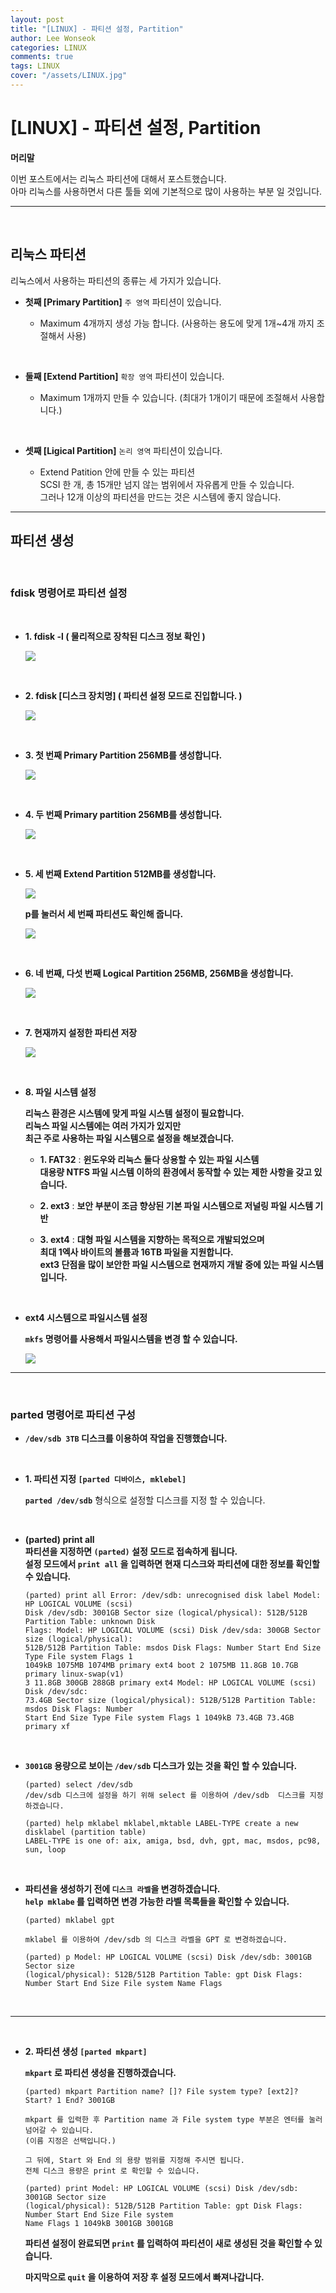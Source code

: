 ```yaml
---
layout: post
title: "[LINUX] - 파티션 설정, Partition"
author: Lee Wonseok
categories: LINUX
comments: true
tags: LINUX
cover: "/assets/LINUX.jpg"
---
```



# [LINUX] - 파티션 설정, Partition

**머리말**  

이번 포스트에서는 리눅스 파티션에 대해서 포스트했습니다.  
아마 리눅스를 사용하면서 다른 툴들 외에 기본적으로 많이 사용하는 부분 일 것입니다.

---

<br/>

## **리눅스 파티션**
	
리눅스에서 사용하는 파티션의 종류는 세 가지가 있습니다.


* **첫째 [Primary Partition]** ``주 영역`` 파티션이 있습니다.
	

	- Maximum 4개까지 생성 가능 합니다. (사용하는 용도에 맞게 1개~4개 까지 조절해서 사용)

<br/>

* **둘째 [Extend Partition]** ``확장 영역`` 파티션이 있습니다.

	- Maximum 1개까지 만들 수 있습니다. (최대가 1개이기 때문에 조절해서 사용합니다.)

<br/>
	
* **셋째 [Ligical Partition]** ``논리 영역`` 파티션이 있습니다.

	- Extend Patition 안에 만들 수 있는 파티션  
     SCSI 한 개, 총 15개만 넘지 않는 범위에서 자유롭게 만들 수 있습니다.  
	 그러나 12개 이상의 파티션을 만드는 것은 시스템에 좋지 않습니다.
	
---

## **파티션 생성**

<br/>

### **fdisk 명령어로 파티션 설정**


<br/>

* **1. fdisk -l ( 물리적으로 장착된 디스크 정보 확인 )**

	![](https://k.kakaocdn.net/dn/dzx1fC/btqve5Y0jEK/Ym8BGQ4C8enE6yYzkePl51/img.png)

<br/>

* **2. fdisk [디스크 장치명] ( 파티션 설정 모드로 진입합니다. )**

	![](https://k.kakaocdn.net/dn/B91Zs/btqvehexIkG/5ykfzKgx7hck6RVaKmKKr0/img.png)

<br/>

* **3. 첫 번째 Primary Partition 256MB를 생성합니다.**

	![](https://k.kakaocdn.net/dn/sAxvA/btqvhuKmkRj/mI7mIOggg8ATNpEQSCQEp1/img.png)

<br/>

* **4. 두 번째 Primary partition 256MB를 생성합니다.**

	![](https://k.kakaocdn.net/dn/boicL6/btqvgFyCLUC/KIgFBjjDNgzj75TeMCPcP0/img.png)

<br/>

* **5. 세 번째 Extend Partition 512MB를 생성합니다.**

	![](https://k.kakaocdn.net/dn/chdcZh/btqvgF6vaa5/PPSlKCzb9KGHZiol7nZl1k/img.png)




	**p를 눌러서 세 번째 파티션도 확인해 줍니다.**  

	![](https://k.kakaocdn.net/dn/KtaKT/btqvb6dNF4C/EDU4NkiNRJznqDOMj9qPk1/img.png)

<br/>

* **6. 네 번째, 다섯 번째 Logical Partition 256MB, 256MB을 생성합니다.**

	![](https://k.kakaocdn.net/dn/nHHCO/btqvcfPdO3i/KDK9rXghMdlkHCepj93nIk/img.png)

<br/>
	
* **7. 현재까지 설정한 파티션 저장**

	![](https://k.kakaocdn.net/dn/KAxKB/btqvf37E4R1/54BMjrJQr5TWMKgU4La47K/img.png)

<br/>

* **8. 파일 시스템 설정**  

	**리눅스 환경은 시스템에 맞게 파일 시스템 설정이 필요합니다.  
	리눅스 파일 시스템에는 여러 가지가 있지만  
	최근 주로 사용하는 파일 시스템으로 설정을 해보겠습니다.**


	* **1. FAT32** : **윈도우와 리눅스 둘다 상용할 수 있는 파일 시스템**    
			**대용량 NTFS 파일 시스템 이하의 환경에서 동작할 수 있는 제한 사항을 갖고 있습니다.**  

	* **2. ext3** : **보안 부분이 조금 향상된 기본 파일 시스템으로 저널링 파일 시스템 기반**  

	* **3. ext4** : **대형 파일 시스템을 지향하는 목적으로 개발되었으며  
	최대 1엑사 바이트의 볼륨과 16TB 파일을 지원합니다.  
	ext3 단점을 많이 보안한 파일 시스템으로 현재까지 개발 중에 있는 파일 시스템입니다.**

<br/>


* **ext4 시스템으로 파일시스템 설정**

    **``mkfs`` 명령어를 사용해서 파일시스템을 변경 할 수 있습니다.**

    ![](https://k.kakaocdn.net/dn/zTAL0/btqveiq9XB2/TbA6hI64uZbB3dd7lz7lD0/img.png)

---

<br/>

### **parted 명령어로 파티션 구성**  

* **``/dev/sdb 3TB`` 디스크를 이용하여 작업을 진행했습니다.**


<br/>

* **1. 파티션 지정 ``[parted 디바이스, mklebel]``**

	 **``parted /dev/sdb``** 형식으로 설정할 디스크를 지정 할 수 있습니다.
	

<br/>

* **(parted) print all**  
    **파티션을 지정하면 ``(parted)`` 설정 모드로 접속하게 됩니다.**  
    **설정 모드에서 ``print all`` 을 입력하면 현재 디스크와 파티션에 대한 정보를 확인할 수 있습니다.**
    ```
    (parted) print all Error: /dev/sdb: unrecognised disk label Model: HP LOGICAL VOLUME (scsi)
    Disk /dev/sdb: 3001GB Sector size (logical/physical): 512B/512B Partition Table: unknown Disk
    Flags: Model: HP LOGICAL VOLUME (scsi) Disk /dev/sda: 300GB Sector size (logical/physical):
    512B/512B Partition Table: msdos Disk Flags: Number Start End Size Type File system Flags 1
    1049kB 1075MB 1074MB primary ext4 boot 2 1075MB 11.8GB 10.7GB primary linux-swap(v1)
    3 11.8GB 300GB 288GB primary ext4 Model: HP LOGICAL VOLUME (scsi) Disk /dev/sdc:
    73.4GB Sector size (logical/physical): 512B/512B Partition Table: msdos Disk Flags: Number
    Start End Size Type File system Flags 1 1049kB 73.4GB 73.4GB primary xf
	```

<br/>

* **``3001GB`` 용량으로 보이는 ``/dev/sdb`` 디스크가 있는 것을 확인 할 수 있습니다.**
	
	```
	(parted) select /dev/sdb
	/dev/sdb 디스크에 설정을 하기 위해 select 를 이용하여 /dev/sdb  디스크를 지정하겠습니다.
	   
	(parted) help mklabel mklabel,mktable LABEL-TYPE create a new disklabel (partition table)
	LABEL-TYPE is one of: aix, amiga, bsd, dvh, gpt, mac, msdos, pc98, sun, loop
	```

<br/>

* **파티션을 생성하기 전에 ``디스크 라벨``을 변경하겠습니다.**  
	**``help mklabe`` 를 입력하면 변경 가능한 라벨 목록들을 확인할 수 있습니다.**

	```
	(parted) mklabel gpt

	mklabel 를 이용하여 /dev/sdb 의 디스크 라벨을 GPT 로 변경하겠습니다.
	  
	(parted) p Model: HP LOGICAL VOLUME (scsi) Disk /dev/sdb: 3001GB Sector size 	
	(logical/physical): 512B/512B Partition Table: gpt Disk Flags: Number Start End Size File system Name Flags  
	```

<br/>
	

---

<br/>

* **2. 파티션 생성 ``[parted mkpart]``**

	**``mkpart`` 로 파티션 생성을 진행하겠습니다.**  

	```      
	(parted) mkpart Partition name? []? File system type? [ext2]? Start? 1 End? 3001GB

	mkpart 를 입력한 후 Partition name 과 File system type 부분은 엔터를 눌러 넘어갈 수 있습니다.
	(이름 지정은 선택입니다.)

	그 뒤에, Start 와 End 의 용량 범위를 지정해 주시면 됩니다. 
	전체 디스크 용량은 print 로 확인할 수 있습니다.

	(parted) print Model: HP LOGICAL VOLUME (scsi) Disk /dev/sdb: 3001GB Sector size 
	(logical/physical): 512B/512B Partition Table: gpt Disk Flags: Number Start End Size File system 	
	Name Flags 1 1049kB 3001GB 3001GB
	```
	 
    **파티션 설정이 완료되면 ``print`` 를 입력하여 파티션이 새로 생성된 것을 확인할 수 있습니다.**

	**마지막으로 ``quit`` 을 이용하여 저장 후 설정 모드에서 빠져나갑니다.**

